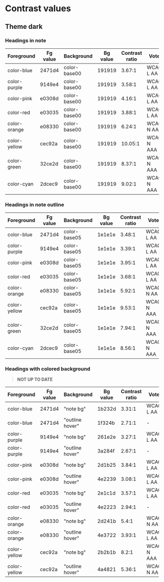 # Contrast values

## Theme dark

### Headings in note

| Foreground   | Fg value | Background   | Bg value | Contrast ratio | Vote       |
| ------------ | -------- | ------------ | -------- | -------------- | ---------- |
| color-blue   | 2471d4   | color-base00 | 191919   | 3.67:1         | WCAG L AA  |
| color-purple | 9149e4   | color-base00 | 191919   | 3.58:1         | WCAG L AA  |
| color-pink   | e0308d   | color-base00 | 191919   | 4.16:1         | WCAG L AA  |
| color-red    | e03035   | color-base00 | 191919   | 3.88:1         | WCAG L AA  |
| color-orange | e08330   | color-base00 | 191919   | 6.24:1         | WCAG N AA  |
| color-yellow | cec92a   | color-base00 | 191919   | 10.05:1        | WCAG N AAA |
| color-green  | 32ce2d   | color-base00 | 191919   | 8.37:1         | WCAG N AAA |
| color-cyan   | 2dcec9   | color-base00 | 191919   | 9.02:1         | WCAG N AAA |

### Headings in note outline

| Foreground   | Fg value | Background   | Bg value | Contrast ratio | Vote       |
| ------------ | -------- | ------------ | -------- | -------------- | ---------- |
| color-blue   | 2471d4   | color-base05 | 1e1e1e   | 3.48:1         | WCAG L AA  |
| color-purple | 9149e4   | color-base05 | 1e1e1e   | 3.39:1         | WCAG L AA  |
| color-pink   | e0308d   | color-base05 | 1e1e1e   | 3.95:1         | WCAG L AA  |
| color-red    | e03035   | color-base05 | 1e1e1e   | 3.68:1         | WCAG L AA  |
| color-orange | e08330   | color-base05 | 1e1e1e   | 5.92:1         | WCAG N AA  |
| color-yellow | cec92a   | color-base05 | 1e1e1e   | 9.53:1         | WCAG N AAA |
| color-green  | 32ce2d   | color-base05 | 1e1e1e   | 7.94:1         | WCAG N AAA |
| color-cyan   | 2dcec9   | color-base05 | 1e1e1e   | 8.56:1         | WCAG N AAA |

### Headings with colored background
> **NOT UP TO DATE**

| Foreground   | Fg value | Background      | Bg value | Contrast ratio | Vote       |
| ------------ | -------- | --------------- | -------- | -------------- | ---------- |
| color-blue   | 2471d4   | "note bg"       | 1b232d   | 3.31:1         | WCAG L AA  |
| color-blue   | 2471d4   | "outline hover" | 1f324b   | 2.71:1         | -          |
| color-purple | 9149e4   | "note bg"       | 261e2e   | 3.27:1         | WCAG L AA  |
| color-purple | 9149e4   | "outline hover" | 3a284f   | 2.67:1         | -          |
| color-pink   | e0308d   | "note bg"       | 2d1b25   | 3.84:1         | WCAG L AA  |
| color-pink   | e0308d   | "outline hover" | 4e2239   | 3.08:1         | WCAG L AA  |
| color-red    | e03035   | "note bg"       | 2e1c1d   | 3.57:1         | WCAG L AA  |
| color-red    | e03035   | "outline hover" | 4e2223   | 2.94:1         | -          |
| color-orange | e08330   | "note bg"       | 2d241b   | 5.4:1          | WCAG N AA  |
| color-orange | e08330   | "outline hover" | 4e3722   | 3.93:1         | WCAG L AA  |
| color-yellow | cec92a   | "note bg"       | 2b2b1b   | 8.2:1          | WCAG N AAA |
| color-yellow | cec92a   | "outline hover" | 4a4821   | 5.36:1         | WCAG N AA  |
